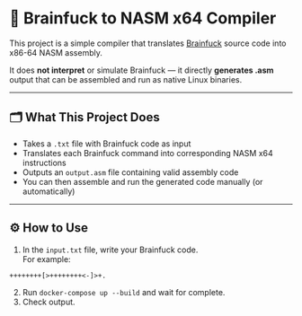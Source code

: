 # 🧠 Brainfuck to NASM x64 Compiler

This project is a simple compiler that translates [Brainfuck](https://esolangs.org/wiki/Brainfuck) source code into x86-64 NASM assembly.

It does **not interpret** or simulate Brainfuck — it directly **generates .asm** output that can be assembled and run as native Linux binaries.

---

## 🗂️ What This Project Does

- Takes a `.txt` file with Brainfuck code as input
- Translates each Brainfuck command into corresponding NASM x64 instructions
- Outputs an `output.asm` file containing valid assembly code
- You can then assemble and run the generated code manually (or automatically)

---

## ⚙️ How to Use

1. In the `input.txt` file, write your Brainfuck code.  
   For example:

```brainfuck
++++++++[>++++++++<-]>+.
```

2. Run `docker-compose up --build` and wait for complete.
3. Check output.